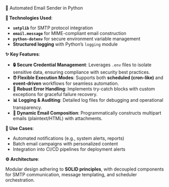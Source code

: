 📧 Automated Email Sender in Python  

**🔧 Technologies Used**:  
- **`smtplib`** for SMTP protocol integration  
- **`email.message`** for MIME-compliant email construction  
- **`python-dotenv`** for secure environment variable management  
- **Structured logging** with Python’s `logging` module  

**✨ Key Features**:  
- **🔒 Secure Credential Management**: Leverages `.env` files to isolate sensitive data, ensuring compliance with security best practices.  
- **⏰ Flexible Execution Modes**: Supports both **scheduled (cron-like)** and **event-driven** workflows for seamless automation.  
- **🚦 Robust Error Handling**: Implements try-catch blocks with custom exceptions for graceful failure recovery.  
- **📊 Logging & Auditing**: Detailed log files for debugging and operational transparency.  
- **📨 Dynamic Email Composition**: Programmatically constructs multipart emails (plaintext/HTML) with attachments.  

**🚀 Use Cases**:  
- Automated notifications (e.g., system alerts, reports)  
- Batch email campaigns with personalized content  
- Integration into CI/CD pipelines for deployment alerts  

**⚙️ Architecture**:

Modular design adhering to **SOLID principles**, with decoupled components for SMTP communication, message templating, and scheduler orchestration.
